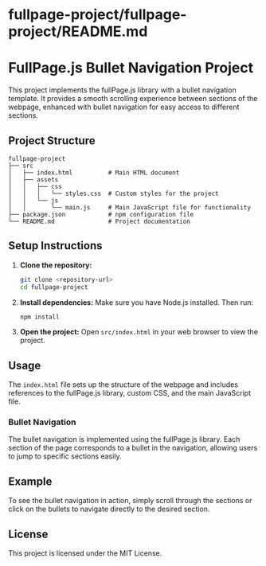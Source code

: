 # fullpage-project/fullpage-project/README.md

# FullPage.js Bullet Navigation Project

This project implements the fullPage.js library with a bullet navigation template. It provides a smooth scrolling experience between sections of the webpage, enhanced with bullet navigation for easy access to different sections.

## Project Structure

```
fullpage-project
├── src
│   ├── index.html          # Main HTML document
│   ├── assets
│   │   ├── css
│   │   │   └── styles.css  # Custom styles for the project
│   │   └── js
│   │       └── main.js     # Main JavaScript file for functionality
├── package.json            # npm configuration file
└── README.md               # Project documentation
```

## Setup Instructions

1. **Clone the repository:**
   ```bash
   git clone <repository-url>
   cd fullpage-project
   ```

2. **Install dependencies:**
   Make sure you have Node.js installed. Then run:
   ```bash
   npm install
   ```

3. **Open the project:**
   Open `src/index.html` in your web browser to view the project.

## Usage

The `index.html` file sets up the structure of the webpage and includes references to the fullPage.js library, custom CSS, and the main JavaScript file. 

### Bullet Navigation

The bullet navigation is implemented using the fullPage.js library. Each section of the page corresponds to a bullet in the navigation, allowing users to jump to specific sections easily.

## Example

To see the bullet navigation in action, simply scroll through the sections or click on the bullets to navigate directly to the desired section.

## License

This project is licensed under the MIT License.